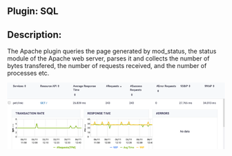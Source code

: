 ## Plugin: SQL

## Description:

The Apache plugin queries the page generated by mod_status, the status module of the Apache web server, parses it and collects the number of bytes transfered, the number of requests received, and the number of processes etc.



 ![](assets/images/sql.png)

 

 

 

 

 